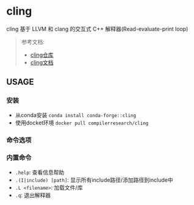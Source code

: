 # cling

cling 基于 LLVM 和 clang 的交互式 C++ 解释器(Read-evaluate-print loop)

> 参考文档:
> - [cling仓库](https://github.com/root-project/cling.git)
> - [cling文档](https://root.cern/cling/cling_build_instructions/)

## USAGE

### 安装

- 从conda安装 `conda install conda-forge::cling`
- 使用docket环境 `docker pull compilerresearch/cling`

### 命令选项


### 内置命令

- `.help`: 查看信息帮助
- `.(I|include) [path]`: 显示所有include路径/添加路径到include中
- `.L <filename>`: 加载文件/库
- `.q`: 退出解释器

